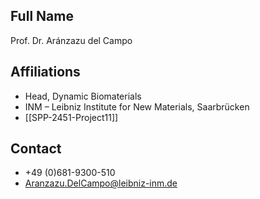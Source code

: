 ## Full Name
Prof. Dr. Aránzazu del Campo

## Affiliations
- Head, Dynamic Biomaterials
- INM – Leibniz Institute for New Materials, Saarbrücken
- [[SPP-2451-Project11]]
## Contact
- +49 (0)681-9300-510
- Aranzazu.DelCampo@leibniz-inm.de
